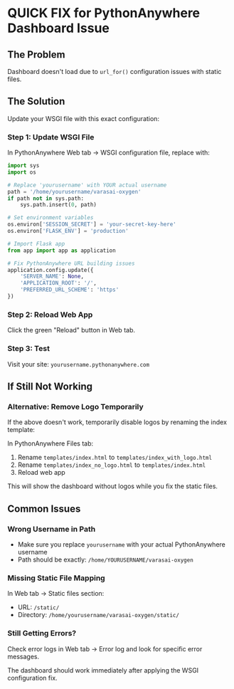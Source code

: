 # QUICK FIX for PythonAnywhere Dashboard Issue

## The Problem
Dashboard doesn't load due to `url_for()` configuration issues with static files.

## The Solution
Update your WSGI file with this exact configuration:

### Step 1: Update WSGI File
In PythonAnywhere Web tab → WSGI configuration file, replace with:

```python
import sys
import os

# Replace 'yourusername' with YOUR actual username
path = '/home/yourusername/varasai-oxygen'
if path not in sys.path:
    sys.path.insert(0, path)

# Set environment variables
os.environ['SESSION_SECRET'] = 'your-secret-key-here'
os.environ['FLASK_ENV'] = 'production'

# Import Flask app
from app import app as application

# Fix PythonAnywhere URL building issues
application.config.update({
    'SERVER_NAME': None,
    'APPLICATION_ROOT': '/',
    'PREFERRED_URL_SCHEME': 'https'
})
```

### Step 2: Reload Web App
Click the green "Reload" button in Web tab.

### Step 3: Test
Visit your site: `yourusername.pythonanywhere.com`

## If Still Not Working

### Alternative: Remove Logo Temporarily
If the above doesn't work, temporarily disable logos by renaming the index template:

In PythonAnywhere Files tab:
1. Rename `templates/index.html` to `templates/index_with_logo.html`
2. Rename `templates/index_no_logo.html` to `templates/index.html`
3. Reload web app

This will show the dashboard without logos while you fix the static files.

## Common Issues

### Wrong Username in Path
- Make sure you replace `yourusername` with your actual PythonAnywhere username
- Path should be exactly: `/home/YOURUSERNAME/varasai-oxygen`

### Missing Static File Mapping
In Web tab → Static files section:
- URL: `/static/`
- Directory: `/home/yourusername/varasai-oxygen/static/`

### Still Getting Errors?
Check error logs in Web tab → Error log and look for specific error messages.

The dashboard should work immediately after applying the WSGI configuration fix.